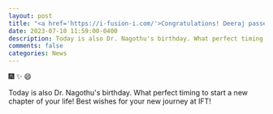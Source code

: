 ```yaml
---
layout: post
title: "<a href='https://i-fusion-i.com/'>Congratulations! Deeraj passed his Ph.D. dissertation defense! He will join Intelligent Fusion Technology, Inc. as a Research Scientist in August.</a>"
date: 2023-07-10 11:59:00-0400
description: Today is also Dr. Nagothu's birthday. What perfect timing to start a new chapter of your life! Best wishes for your new journey at IFT!
comments: false
categories: News
---
```

 :fireworks: :sparkles: :smile: 

Today is also Dr. Nagothu's birthday. What perfect timing to start a new chapter of your life! Best wishes for your new journey at IFT!  
